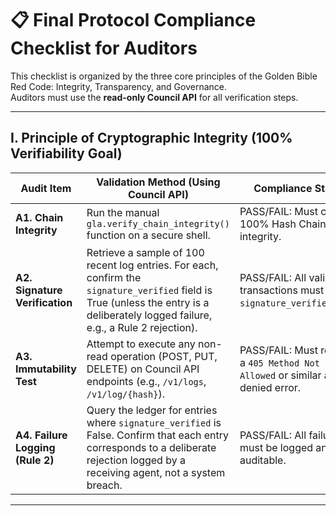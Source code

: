 # 📋 Final Protocol Compliance Checklist for Auditors

This checklist is organized by the three core principles of the Golden Bible Red Code: Integrity, Transparency, and Governance.  
Auditors must use the **read-only Council API** for all verification steps.

---

## I. Principle of Cryptographic Integrity (100% Verifiability Goal)

| Audit Item           | Validation Method (Using Council API)                                                                                                 | Compliance Status                |
|----------------------|---------------------------------------------------------------------------------------------------------------------------------------|----------------------------------|
| **A1. Chain Integrity**         | Run the manual `gla.verify_chain_integrity()` function on a secure shell.                                                             | PASS/FAIL: Must confirm 100% Hash Chain integrity. |
| **A2. Signature Verification**  | Retrieve a sample of 100 recent log entries. For each, confirm the `signature_verified` field is True (unless the entry is a deliberately logged failure, e.g., a Rule 2 rejection). | PASS/FAIL: All valid transactions must show `signature_verified=True`. |
| **A3. Immutability Test**       | Attempt to execute any non-read operation (POST, PUT, DELETE) on Council API endpoints (e.g., `/v1/logs`, `/v1/log/{hash}`).        | PASS/FAIL: Must receive a `405 Method Not Allowed` or similar access denied error. |
| **A4. Failure Logging (Rule 2)**| Query the ledger for entries where `signature_verified` is False. Confirm that each entry corresponds to a deliberate rejection logged by a receiving agent, not a system breach. | PASS/FAIL: All failures must be logged and auditable. |

---
